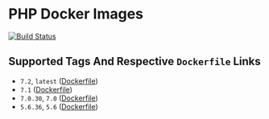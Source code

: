 # PHP Docker Images

[![Build Status](https://travis-ci.org/schroedan/docker-hub-php.svg?branch=7.0)](https://travis-ci.org/schroedan/docker-hub-php)

## Supported Tags And Respective `Dockerfile` Links

* `7.2`, `latest` ([Dockerfile](7.2/Dockerfile))
* `7.1` ([Dockerfile](7.1/Dockerfile))
* `7.0.30`, `7.0` ([Dockerfile](7.0/Dockerfile))
* `5.6.36`, `5.6` ([Dockerfile](5.6/Dockerfile))
